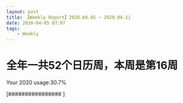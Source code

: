 ```yaml
---
layout: post
title: 【Weekly Report】2020.04.05 ~ 2020.04.11
date: 2020-04-05 07:07
tags:
    - Weekly
---
```


# 全年一共52个日历周，本周是第16周

Your 2020 usage:30.7%

[################                                                    ]